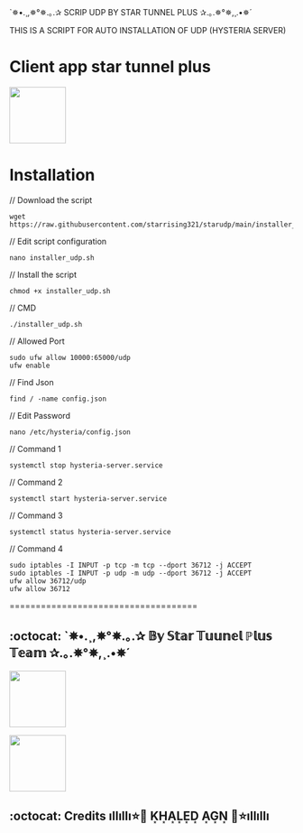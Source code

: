 `✵•.¸,✵°✵.｡.✰ SCRIP UDP BY STAR TUNNEL PLUS ✰.｡.✵°✵,¸.•✵´

THIS IS A SCRIPT FOR AUTO INSTALLATION OF UDP (HYSTERIA SERVER) 


# Client app star tunnel plus

<p>
<a href="https://play.google.com/store/apps/details?id=stp.startunnel.plus"><img src="https://play.google.com/intl/en_us/badges/images/generic/en-play-badge.png" height="100"></a>
</p>


# Installation


// Download the script
```
wget https://raw.githubusercontent.com/starrising321/starudp/main/installer_udp.sh
```
// Edit script configuration 
```
nano installer_udp.sh
```
// Install the script
```
chmod +x installer_udp.sh
```
// CMD
```
./installer_udp.sh
```
// Allowed Port
```
sudo ufw allow 10000:65000/udp
ufw enable
```
// Find Json
```
find / -name config.json
```
// Edit Password
```
nano /etc/hysteria/config.json
```
// Command 1
```
systemctl stop hysteria-server.service
```
// Command 2
```
systemctl start hysteria-server.service
```
// Command 3
```
systemctl status hysteria-server.service
```
// Command 4
```
sudo iptables -I INPUT -p tcp -m tcp --dport 36712 -j ACCEPT
sudo iptables -I INPUT -p udp -m udp --dport 36712 -j ACCEPT
ufw allow 36712/udp
ufw allow 36712
```
====================================
## :octocat: `✵•.¸,✵°✵.｡.✰ 𝔹𝕪 𝕊𝕥𝕒𝕣 𝕋𝕦𝕦𝕟𝕖𝕝 ℙ𝕝𝕦𝕤 𝕋𝕖𝕒𝕞 ✰.｡.✵°✵,¸.•✵´

<p>
<a href="https://t.me/star_jani"><img src="https://edawa.net/wp-content/uploads/Join-telegram.png" height="100"></a>
 <p>
<a href="https://play.google.com/store/apps/details?id=stp.startunnel.plus"><img src="https://play.google.com/intl/en_us/badges/images/generic/en-play-badge.png" height="100"></a>
</p>
 
## :octocat: Credits  ıllıllı⭐🌟 K͙H͙A͙L͙E͙D͙ A͙G͙N͙ 🌟⭐ıllıllı

